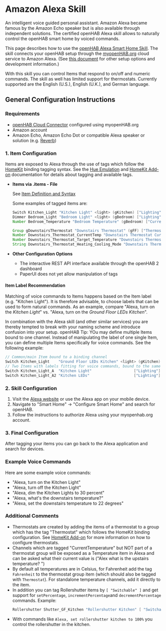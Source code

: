 # Amazon Alexa Skill

An intelligent voice guided personal assistant. Amazon Alexa became famous by the Amazon Echo speaker but is also available through independent solutions. The certified openHAB Alexa skill allows to naturally control the openHAB smart home by voiced commands.  

This page describes how to use the [openHAB Alexa Smart Home Skill](https://www.amazon.com/openHAB-Foundation/dp/B01MTY7Z5L).
The skill connects your openHAB setup through the [myopenHAB.org](http://myopenHAB.org) cloud service to Amazon Alexa.
(See [this document](https://github.com/openhab/openhab-alexa/blob/master/README.md) for other setup options and development information.)

With this skill you can control Items that respond to on/off and numeric commands.
The skill as well has limited support for thermostats.
Currently supported are the English (U.S.), English (U.K.), and German language. 

## General Configuration Instructions

### Requirements

* [openHAB Cloud Connector](https://www.openhab.org/addons/integrations/openhabcloud/) configured using myopenHAB.org
* Amazon account
* Amazon Echo, Amazon Echo Dot or compatible Alexa speaker or solution (e.g. [Reverb](https://reverb.ai/))

### 1. Item Configuration

Items are exposed to Alexa through the use of tags which follow the [HomeKit](https://www.openhab.org/addons/integrations/homekit/) binding tagging syntax.
See the [Hue Emulation](https://www.openhab.org/addons/integrations/hueemulation/) and [HomeKit Add-on](https://www.openhab.org/addons/integrations/homekit/) documentation for details about tagging and available tags.

* **Items via .items - File**

  See [Item Definition and Syntax](https://www.openhab.org/docs/configuration/items.html#item-definition-and-syntax)
     
  Some examples of tagged items are:
  
  ```java
  Switch Kitchen_Light "Kitchen Light" <light> (gKitchen) ["Lighting"] {channel="..."}
  Dimmer Bedroom_Light "Bedroom Light" <light> (gBedroom) ["Lighting"] {channel="..."}
  Number Bedroom_Temperature "Bedroom Temperature" (gBedroom) ["CurrentTemperature"] {channel="..."}
  
  Group gDownstairsThermostat "Downstairs Thermostat" (gFF) ["Thermostat"]
  Number Downstairs_Thermostat_CurrentTemp "Downstairs Thermostat Current Temperature" (gDownstairsThermostat) ["CurrentTemperature"]
  Number Downstairs_Thermostat_Target_Temperature "Downstairs Thermostat Target Temperature" (gDownstairsThermostat) ["TargetTemperature"]
  String Downstairs_Thermostat_Heating_Cooling_Mode "Downstairs Thermostat Heating/Cooling Mode" (gDownstairsThermostat) ["homekit:HeatingCooling"]
  ```

* **Other Configuration Options**

    * The interactive REST API interface available through the openHAB 2 dashboard
    * PaperUI does not yet allow manipulation of tags

#### Item Label Recommendation

Matching of voice commands to Items happens based on the Item label (e.g. "Kitchen Light").
It is therefore advisable, to choose labels that can be used to form natural commands.
As an example, compare "Alexa, turn on the *Kitchen Light*" vs. "Alexa, turn on the *Ground Floor LEDs Kitchen*".

In combination with the Alexa skill (and other similar services) you are thereby tempted to break with your naming scheme and introduce confusion into your setup.
openHAB Tip: YOu may define multiple Items bound to one channel.
Instead of manipulating the label of one single Item, you can define multiple Items specifically for voice commands.
See the following example:

```java
// Common/main Item bound to a binding channel
Switch Kitchen_Light    "Ground Floor LEDs Kitchen" <light> (gKitchen) {channel="..."}
// Two Items with labels fitting for voice commands, bound to the same binding channel
Switch Kitchen_Light_A  "Kitchen Light"                   ["Lighting"] {channel="..."}
Switch Kitchen_Light_A2 "Kitchen LEDs"                    ["Lighting"] {channel="..."}
```

### 2. Skill Configuration

1. Visit the [Alexa website](https://alexa.amazon.com/) or use the Alexa app on your mobile device.
2. Navigate to "Smart Home" -> "Configure Smart Home" and search for openHAB.
3. Follow the instructions to authorize Alexa using your myopenhab.org account.

### 3. Final Configuration

After tagging your items you can go back to the Alexa application and search for devices.

### Example Voice Commands

Here are some example voice commands:

<!-- https://www.amazon.com/gp/help/customer/display.html?nodeId=201751280 -->

- "Alexa, turn on the Kitchen Light"
- "Alexa, turn off the Kitchen Light"
- "Alexa, dim the Kitchen Lights to 30 percent"
- "Alexa, what's the downstairs temperature?"
- "Alexa, set the downstairs temperature to 22 degrees"

### Additional Comments

* Thermostats are created by adding the items of a thermostat to a group which has the tag "Thermostat" which follows the HomeKit binding configuration. 
See [HomeKit Add-on](https://www.openhab.org/addons/integrations/homekit/) for more information on how to configure thermostats.
* Channels which are tagged "CurrentTemperature" but NOT part of a thermostat group will be exposed as a Temperature item in Alexa and can be asked what their current value is ("Alex what is the upstairs temperature? ")
* By default all temperatures are in Celsius, for Fahrenheit add the tag `Fahrenheit` to the thermostat group item (which should also be tagged with `Thermostat`).
For standalone temperature channels, add it directly to the item.
* In addition you can tag Rollershutter items by `[ "Switchable" ]` and get support for `setPercentage`, `incrementPercentage`and `decrementPercentage` commands.
Example:
  ```java
  Rollershutter Shutter_GF_Kitchen "Rollershutter Kitchen" [ "Switchable" ]
  ```
* With commands like `Alexa, set rollershutter kitchen to 100%` you control the rollershutter in the kitchen.
